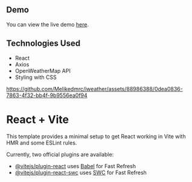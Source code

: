 ## Demo

You can view the live demo [here](https://harmonious-naiad-b5757f.netlify.app).


## Technologies Used

- React
- Axios
- OpenWeatherMap API
- Styling with CSS


https://github.com/Melikedmrc/iweather/assets/88986388/0dea0836-7863-4f32-bb4f-9b9556ea0f94

# React + Vite

This template provides a minimal setup to get React working in Vite with HMR and some ESLint rules.

Currently, two official plugins are available:

- [@vitejs/plugin-react](https://github.com/vitejs/vite-plugin-react/blob/main/packages/plugin-react/README.md) uses [Babel](https://babeljs.io/) for Fast Refresh
- [@vitejs/plugin-react-swc](https://github.com/vitejs/vite-plugin-react-swc) uses [SWC](https://swc.rs/) for Fast Refresh
